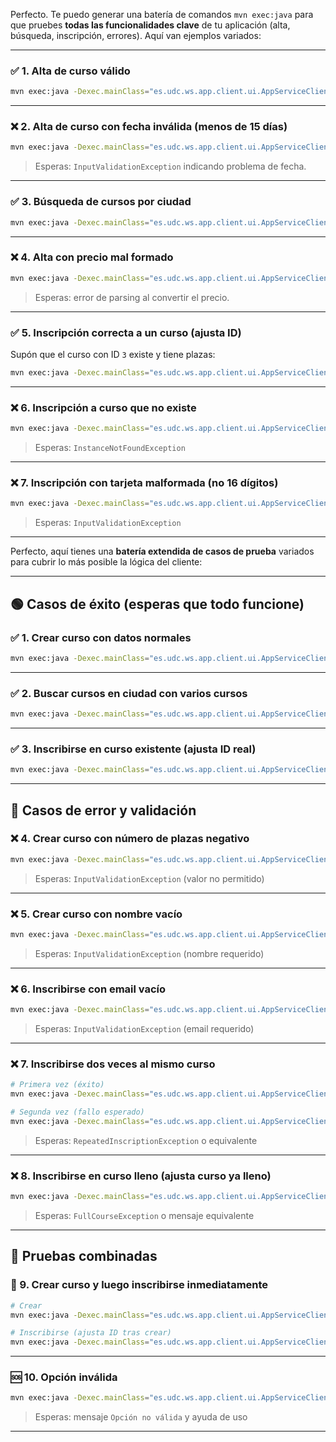 Perfecto. Te puedo generar una batería de comandos `mvn exec:java` para que pruebes **todas las funcionalidades clave** de tu aplicación (alta, búsqueda, inscripción, errores). Aquí van ejemplos variados:

---

### ✅ **1. Alta de curso válido**

```bash
mvn exec:java -Dexec.mainClass="es.udc.ws.app.client.ui.AppServiceClient" -Dexec.args="-a 'Madrid' 'CursoNuevo1' '2025-07-01T10:00' 120.5 20"
```

---

### ❌ **2. Alta de curso con fecha inválida (menos de 15 días)**

```bash
mvn exec:java -Dexec.mainClass="es.udc.ws.app.client.ui.AppServiceClient" -Dexec.args="-a 'Madrid' 'CursoFallido' '2025-06-05T10:00' 150 10"
```

> Esperas: `InputValidationException` indicando problema de fecha.

---

### ✅ **3. Búsqueda de cursos por ciudad**

```bash
mvn exec:java -Dexec.mainClass="es.udc.ws.app.client.ui.AppServiceClient" -Dexec.args="-f 'Madrid'"
```

---

### ❌ **4. Alta con precio mal formado**

```bash
mvn exec:java -Dexec.mainClass="es.udc.ws.app.client.ui.AppServiceClient" -Dexec.args="-a 'Madrid' 'CursoPrecioMal' '2025-07-15T10:00' xyz 10"
```

> Esperas: error de parsing al convertir el precio.

---

### ✅ **5. Inscripción correcta a un curso (ajusta ID)**

Supón que el curso con ID `3` existe y tiene plazas:

```bash
mvn exec:java -Dexec.mainClass="es.udc.ws.app.client.ui.AppServiceClient" -Dexec.args="-i 3 'usuario@example.com' '1234567812345678'"
```

---

### ❌ **6. Inscripción a curso que no existe**

```bash
mvn exec:java -Dexec.mainClass="es.udc.ws.app.client.ui.AppServiceClient" -Dexec.args="-i 9999 'nadie@example.com' '1234567812345678'"
```

> Esperas: `InstanceNotFoundException`

---

### ❌ **7. Inscripción con tarjeta malformada (no 16 dígitos)**

```bash
mvn exec:java -Dexec.mainClass="es.udc.ws.app.client.ui.AppServiceClient" -Dexec.args="-i 3 'usuario@example.com' '1234'"
```

> Esperas: `InputValidationException`

---

Perfecto, aquí tienes una **batería extendida de casos de prueba** variados para cubrir lo más posible la lógica del cliente:

---

## 🟢 **Casos de éxito (esperas que todo funcione)**

### ✅ 1. Crear curso con datos normales

```bash
mvn exec:java -Dexec.mainClass="es.udc.ws.app.client.ui.AppServiceClient" -Dexec.args="-a 'Barcelona' 'SpringBootAvanzado' '2025-07-05T09:00' 200 25"
```

---

### ✅ 2. Buscar cursos en ciudad con varios cursos

```bash
mvn exec:java -Dexec.mainClass="es.udc.ws.app.client.ui.AppServiceClient" -Dexec.args="-f 'Madrid'"
```

---

### ✅ 3. Inscribirse en curso existente (ajusta ID real)

```bash
mvn exec:java -Dexec.mainClass="es.udc.ws.app.client.ui.AppServiceClient" -Dexec.args="-i 2 'jose@example.com' '1111222233334444'"
```

---

## 🔴 **Casos de error y validación**

### ❌ 4. Crear curso con número de plazas negativo

```bash
mvn exec:java -Dexec.mainClass="es.udc.ws.app.client.ui.AppServiceClient" -Dexec.args="-a 'Madrid' 'CursoMal' '2025-07-01T10:00' 150 -5"
```

> Esperas: `InputValidationException` (valor no permitido)

---

### ❌ 5. Crear curso con nombre vacío

```bash
mvn exec:java -Dexec.mainClass="es.udc.ws.app.client.ui.AppServiceClient" -Dexec.args="-a 'Madrid' '' '2025-07-01T10:00' 100 10"
```

> Esperas: `InputValidationException` (nombre requerido)

---

### ❌ 6. Inscribirse con email vacío

```bash
mvn exec:java -Dexec.mainClass="es.udc.ws.app.client.ui.AppServiceClient" -Dexec.args="-i 2 '' '1234567890123456'"
```

> Esperas: `InputValidationException` (email requerido)

---

### ❌ 7. Inscribirse dos veces al mismo curso

```bash
# Primera vez (éxito)
mvn exec:java -Dexec.mainClass="es.udc.ws.app.client.ui.AppServiceClient" -Dexec.args="-i 2 'ana@example.com' '1234567890123456'"

# Segunda vez (fallo esperado)
mvn exec:java -Dexec.mainClass="es.udc.ws.app.client.ui.AppServiceClient" -Dexec.args="-i 2 'ana@example.com' '1234567890123456'"
```

> Esperas: `RepeatedInscriptionException` o equivalente

---

### ❌ 8. Inscribirse en curso lleno (ajusta curso ya lleno)

```bash
mvn exec:java -Dexec.mainClass="es.udc.ws.app.client.ui.AppServiceClient" -Dexec.args="-i 5 'pepe@example.com' '9999888877776666'"
```

> Esperas: `FullCourseException` o mensaje equivalente

---

## 🔁 **Pruebas combinadas**

### 🔄 9. Crear curso y luego inscribirse inmediatamente

```bash
# Crear
mvn exec:java -Dexec.mainClass="es.udc.ws.app.client.ui.AppServiceClient" -Dexec.args="-a 'Sevilla' 'CursoExpress' '2025-07-10T15:00' 90 5"

# Inscribirse (ajusta ID tras crear)
mvn exec:java -Dexec.mainClass="es.udc.ws.app.client.ui.AppServiceClient" -Dexec.args="-i 4 'curso@ya.com' '1212121212121212'"
```

---

### 🆘 10. Opción inválida

```bash
mvn exec:java -Dexec.mainClass="es.udc.ws.app.client.ui.AppServiceClient" -Dexec.args="-z 'algo'"
```

> Esperas: mensaje `Opción no válida` y ayuda de uso

---
